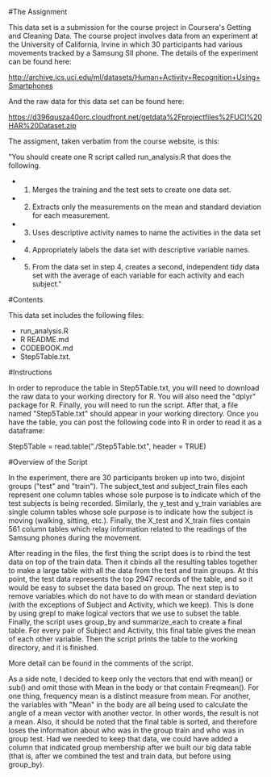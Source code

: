 #The Assignment

This data set is a submission for the course project in Coursera's Getting and Cleaning Data. The course project involves data from an experiment at the University of California, Irvine in which 30 participants had various movements tracked by a Samsung SII phone. The details of the experiment can be found here:

<http://archive.ics.uci.edu/ml/datasets/Human+Activity+Recognition+Using+Smartphones>

And the raw data for this data set can be found here:

<https://d396qusza40orc.cloudfront.net/getdata%2Fprojectfiles%2FUCI%20HAR%20Dataset.zip>

The assigment, taken verbatim from the course website, is this:

"You should create one R script called run_analysis.R that does the following. 

* 1. Merges the training and the test sets to create one data set.
* 2. Extracts only the measurements on the mean and standard deviation for each measurement. 
* 3. Uses descriptive activity names to name the activities in the data set
* 4. Appropriately labels the data set with descriptive variable names. 
* 5. From the data set in step 4, creates a second, independent tidy data set with the average of each variable for each activity and each subject."

#Contents

This data set includes the following files: 

* run_analysis.R
* R README.md
* CODEBOOK.md
* Step5Table.txt. 

#Instructions

In order to reproduce the table in Step5Table.txt, you will need to download the raw data to your working directory for R. You will also need the "dplyr" package for R. Finally, you will need to run the script. After that, a file named "Step5Table.txt" should appear in your working directory. Once you have the table, you can post the following code into R in order to read it as a dataframe:

Step5Table = read.table("./Step5Table.txt", header = TRUE)

#Overview of the Script

In the experiment, there are 30 participants broken up into two, disjoint groups ("test" and "train"). The subject_test and subject_train files each represent one column tables whose sole purpose is to indicate which of the test subjects is being recorded. Similarly, the y_test and y_train variables are single column tables whose sole purpose is to indicate how the subject is moving (walking, sitting, etc.). Finally, the X_test and X_train files contain 561 column tables which relay information related to the readings of the Samsung phones during the movement. 

After reading in the files, the first thing the script does is to rbind the test data on top of the train data. Then it cbinds all the resulting tables together to make a large table with all the data from the test and train groups. At this point, the test data represents the top 2947 records of the table, and so it would be easy to subset the data based on group. The next step is to remove variables which do not have to do with mean or standard deviation (with the exceptions of Subject and Activity, which we keep). This is done by using grepl to make logical vectors that we use to subset the table. Finally, the script uses group_by and summarize_each to create a final table. For every pair of Subject and Activity, this final table gives the mean of each other variable.  Then the script prints the table to the working directory, and it is finished. 

More detail can be found in the comments of the script.

As a side note, I decided to keep only the vectors that end with mean() or sub() and omit those with Mean in the body or that contain Freqmean(). For one thing, frequency mean is a distinct measure from mean. For another, the variables with "Mean" in the body are all being used to calculate the angle of a mean vector with another vector. In other words, the result is not a mean. Also, it should be noted that the final table is sorted, and therefore loses the information about who was in the group train and who was in group test. Had we needed to keep that data, we could have added a column that indicated group membership after we built our big data table (that is, after we combined the test and train data, but before using group_by).
